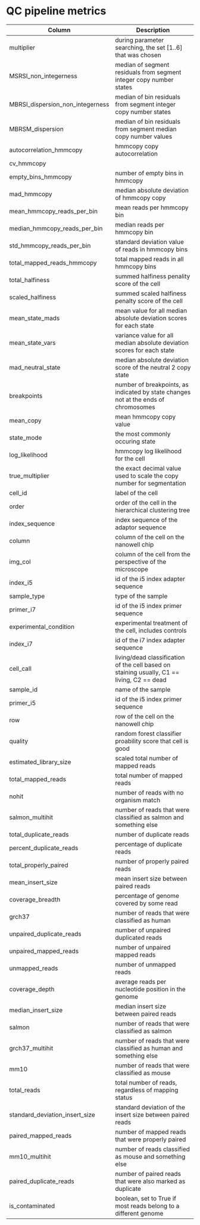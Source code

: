 # QC pipeline metrics

|Column|Description|
|------|-----------|
|multiplier|during parameter searching, the set [1..6] that was chosen|
|MSRSI_non_integerness|median of segment residuals from segment integer copy number states|
|MBRSI_dispersion_non_integerness|median of bin residuals from segment integer copy number states|
|MBRSM_dispersion|median of bin residuals from segment median copy number values|
|autocorrelation_hmmcopy|hmmcopy copy autocorrelation|
|cv_hmmcopy||
|empty_bins_hmmcopy|number of empty bins in hmmcopy|
|mad_hmmcopy|median absolute deviation of hmmcopy copy|
|mean_hmmcopy_reads_per_bin|mean reads per hmmcopy bin|
|median_hmmcopy_reads_per_bin|median reads per hmmcopy bin|
|std_hmmcopy_reads_per_bin|standard deviation value of reads in hmmcopy bins|
|total_mapped_reads_hmmcopy|total mapped reads in all hmmcopy bins|
|total_halfiness|summed halfiness penality score of the cell|
|scaled_halfiness|summed scaled halfiness penalty score of the cell|
|mean_state_mads|mean value for all median absolute deviation scores for each state|
|mean_state_vars|variance value for all median absolute deviation scores for each state|
|mad_neutral_state|median absolute deviation score of the neutral 2 copy state|
|breakpoints|number of breakpoints, as indicated by state changes not at the ends of chromosomes|
|mean_copy|mean hmmcopy copy value|
|state_mode|the most commonly occuring state|
|log_likelihood|hmmcopy log likelihood for the cell|
|true_multiplier|the exact decimal value used to scale the copy number for segmentation|
|cell_id|label of the cell|
|order|order of the cell in the hierarchical clustering tree|
|index_sequence|index sequence of the adaptor sequence|
|column|column of the cell on the nanowell chip|
|img_col|column of the cell from the perspective of the microscope|
|index_i5|id of the i5 index adapter sequence|
|sample_type|type of the sample|
|primer_i7|id of the i5 index primer sequence|
|experimental_condition|experimental treatment of the cell, includes controls|
|index_i7|id of the i7 index adapter sequence|
|cell_call|living/dead classification of the cell based on staining usually, C1 == living, C2 == dead|
|sample_id|name of the sample|
|primer_i5|id of the i5 index primer sequence|
|row|row of the cell on the nanowell chip|
|quality|random forest classifier proability score that cell is good|
|estimated_library_size|scaled total number of mapped reads|
|total_mapped_reads|total number of mapped reads|
|nohit|number of reads with no organism match|
|salmon_multihit|number of reads that were classified as salmon and something else|
|total_duplicate_reads|number of duplicate reads|
|percent_duplicate_reads|percentage of duplicate reads|
|total_properly_paired|number of properly paired reads|
|mean_insert_size|mean insert size between paired reads|
|coverage_breadth|percentage of genome covered by some read|
|grch37|number of reads that were classified as human|
|unpaired_duplicate_reads|number of unpaired duplicated reads|
|unpaired_mapped_reads|number of unpaired mapped reads|
|unmapped_reads|number of unmapped reads|
|coverage_depth|average reads per nucleotide position in the genome|
|median_insert_size|median insert size between paired reads|
|salmon|number of reads that were classified as salmon|
|grch37_multihit|number of reads that were classified as human and something else|
|mm10|number of reads that were classified as mouse|
|total_reads|total number of reads, regardless of mapping status|
|standard_deviation_insert_size|standard deviation of the insert size between paired reads|
|paired_mapped_reads|number of mapped reads that were properly paired|
|mm10_multihit|number of reads classified as mouse and something else|
|paired_duplicate_reads|number of paired reads that were also marked as duplicate|
|is_contaminated|boolean, set to True if most reads belong to a different genome|
